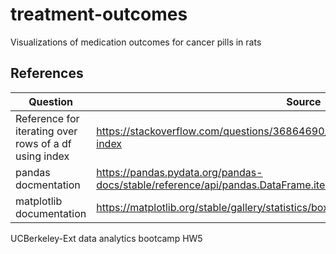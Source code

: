 # treatment-outcomes

Visualizations of medication outcomes for cancer pills in rats 

## References

Question | Source
---|---
Reference for iterating over rows of a df using index | https://stackoverflow.com/questions/36864690/iterate-through-a-dataframe-by-index 
pandas docmentation |https://pandas.pydata.org/pandas-docs/stable/reference/api/pandas.DataFrame.iterrows.html#pandas.DataFrame.iterrows
matplotlib documentation | https://matplotlib.org/stable/gallery/statistics/boxplot.html


UCBerkeley-Ext data analytics bootcamp HW5
